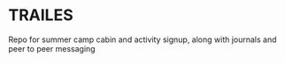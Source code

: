 # TRAILES 
Repo for summer camp cabin and activity signup, along with journals and peer to peer messaging
